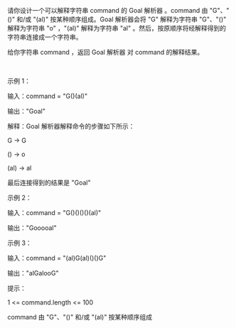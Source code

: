 请你设计一个可以解释字符串 command 的 Goal 解析器 。command 由 "G"、"()" 和/或 "(al)" 按某种顺序组成。Goal 解析器会将 "G" 解释为字符串 "G"、"()" 解释为字符串 "o" ，"(al)" 解释为字符串 "al" 。然后，按原顺序将经解释得到的字符串连接成一个字符串。

给你字符串 command ，返回 Goal 解析器 对 command 的解释结果。

 

示例 1：

输入：command = "G()(al)"

输出："Goal"

解释：Goal 解析器解释命令的步骤如下所示：

G -> G

() -> o

(al) -> al

最后连接得到的结果是 "Goal"

示例 2：

输入：command = "G()()()()(al)"

输出："Gooooal"

示例 3：

输入：command = "(al)G(al)()()G"

输出："alGalooG"
 

提示：

1 <= command.length <= 100 

command 由 "G"、"()" 和/或 "(al)" 按某种顺序组成
